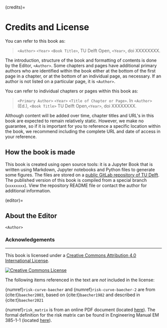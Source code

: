 (credits)=
# Credits and License

You can refer to this book as:

> `<Author>` `<Year>` `<Book Title>`, TU Delft Open, `<Year>`, doi XXXXXXXX.

The introduction, structure of the book and formatting of contents is done by the Editor, `<Author>`. Some chapters and pages have additional primary authors who are identified within the book either at the bottom of the first page in a chapter, or at the bottom of an individual page, as necessary. If an author is not listed on a particular page, it is `<Author>`.

You can refer to individual chapters or pages within this book as:

> `<Primary Author>` `<Year>` `<Title of Chapter or Page>`. In `<Author>` (Ed.), `<Book Title>` TU Delft Open,`<Year>`, doi XXXXXXXX.

Although content will be added over time, chapter titles and URL's in this book are expected to remain relatively static. However, we make no guarantee, so if it is important for you to reference a specific location within the book, we recommend including the complete URL and date of access in your reference.

## How the book is made
<!-- edit $CI_PROJECT_NAME below accordingly -->
This book is created using open source tools: it is a Jupyter Book that is written using Markdown, Jupyter notebooks and Python files to generate some figures. The files are stored on a [public GitLab repository of TU Delft](https://gitlab.tudelft.nl/interactivetextbooks-citg/$CI_PROJECT_NAME/). The published version of this book is compiled from a special branch (`xxxxxxxx`). View the repository README file or contact the author for additional information.

(editor)=
## About the Editor

`<Author>`

### Acknowledgements


---

This book is licensed under a <a rel="license" href="http://creativecommons.org/licenses/by/4.0/">Creative Commons Attribution 4.0 International License</a>.

<a rel="license" href="http://creativecommons.org/licenses/by/4.0/"><img alt="Creative Commons License" style="border-width:0" src="https://i.creativecommons.org/l/by/4.0/88x31.png"/></a>

The following items referenced in the text are _not_ included in the license:

{numref}`risk-curve-baecher` and {numref}`risk-curve-baecher-2` are from {cite:t}`baecher2003`, based on {cite:t}`baecher1982` and described in {cite:t}`baecher2021`

{numref}`risk_matrix` is from an online PDF document (located [here](https://home.army.mil/lee/application/files/7815/3809/1878/Tables.pdf)). The formal definition for the risk matrix can be found in Engineering Manual EM 385-1-1 (located [here](https://www.publications.usace.army.mil/portals/76/publications/engineermanuals/em_385-1-1.pdf)).

